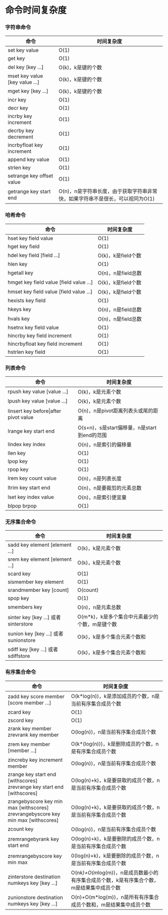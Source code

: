 # 命令时间复杂度

<div id="string"></div>

###  字符串命令

| 命令 | 时间复杂度 |
| --- | --- |
| set key value | O(1) |
| get key | O(1) |
| del key [key ...] | O(k)，k是键的个数 |
| mset key value [key value ...] | O(k)，k是键的个数 |
| mget key [key ...] | O(k)，k是键的个数 |
| incr key | O(1) |
| decr key | O(1) |
| incrby key increment | O(1) |
| decrby key decrement | O(1) |
| incrbyfloat key increment | O(1) |
| append key value | O(1) |
| strlen key | O(1) |
| setrange key offset value | O(1) |
| getrange key start end | O(n)，n是字符串长度，由于获取字符串非常快，如果字符串不是很长，可以视同为O(1) |


<div id="hash"></div>

### 哈希命令

| 命令 | 时间复杂度 |
| --- | --- |
| hset key field value | O(1) |
| hget key field | O(1) |
| hdel key field [field ...] | O(k)，k是field个数 |
| hlen key | O(1) |
| hgetall key | O(n)，n是field总数 |
| hmget key field value [field value ...] | O(k)，k是field个数 |
| hmset key field value [field value ...] | O(k)，k是field个数 |
| hexists key field | O(1) |
| hkeys key | O(n)，n是field总数 |
| hvals key | O(n)，n是field总数 |
| hsetnx key field value | O(1) |
| hincrby key field increment | O(1) |
| hincrbyfloat key field increment | O(1) |
| hstrlen key field | O(1) |


<div id="list"></div>

### 列表命令

| 命令 | 时间复杂度 |
| --- | --- |
| rpush key value [value ...] | O(k)，k是元素个数 |
| lpush key value [value ...] | O(k)，k是元素个数 |
| linsert key before&#124;after pivot value | O(n)，n是pivot距离列表头或尾的距离 |
| lrange key start end | O(s+n)，s是start偏移量，n是start到end的范围 |
| lindex key index | O(n)，n是索引的偏移量 |
| llen key | O(1) |
| lpop key | O(1) |
| rpop key | O(1) |
| lrem key count value | O(n)，n是列表长度 |
| ltrim key start end | O(n)，n是要裁剪的元素总数 |
| lset key index value | O(n)，n是索引便宜量 |
| blpop brpop | O(1) |


<div id="unorderedSet"></div>

### 无序集合命令

| 命令 | 时间复杂度 |
| --- | --- |
| sadd key element [element ...] | O(k)，k是元素个数 |
| srem key element [element ...] | O(k)，k是元素个数 |
| scard key | O(1) |
| sismember key element | O(1) |
| srandmember key [count] | O(count) |
| spop key | O(1) |
| smembers key | O(n)，n是元素总数 |
| sinter key [key ...] 或者 sinterstore | O(m*k)，k是多个集合中元素最少的个数，m是键个数 |
| sunion key [key ...] 或者 sunionstore | O(k)，k是多个集合元素个数和 |
| sdiff key [key ...] 或者 sdiffstore | O(k)，k是多个集合元素个数和 |


<div id="ordered_set"></div>

### 有序集合命令

| 命令 | 时间复杂度 |
| --- | --- |
| zadd key score member [score member ...] | O(k*log(n))，k是添加成员的个数，n是当前有序集合成员个数 |
| zcard key | O(1) |
| zscord key | O(1) |
| zrank key member <br> zrevrank key member | O(log(n))，n是当前有序集合成员个数 |
| zrem key member [member ...] | O(k*(log(n)))，k是删除成员的个数，n是有序集合成员个数 |
| zincreby key increment member | O(log(n))，n是当前有序集合成员个数 |
| zrange key start end [withscores] <br> zrevrange key start end [withscores] | O(log(n)+k)，k是要获取的成员个数，n是当前有序集合成员个数 |
| zrangebyscore key min max [withscores] <br> zrevrangebyscore key min max [withscores] | O(log(n)+k)，k是要获取的成员个数，n是当前有序集合成员个数 |
| zcount key | O(log(n))，n是当前有序集合成员个数 |
| zremrangebyrank key start end | O(log(n)+k)，k是要删除的成员个数，n是当前有序集合成员个数 |
| zremrangebyscore key min max | 0(log(n)+k)，k是要删除的成员个数，n是当前有序集合成员个数 |
| zinterstore destination numkeys key [key ...] | O(n*k)+O(m*log(m))，n是成员数最小的有序集合成员个数，k是有序集合个数，m是结果集中成员个数 |
| zunionstore destination numkeys key [key ...] | O(n)+O(m*log(m))，n是所有有序集合成员个数和，m是结果集中成员个数 |
